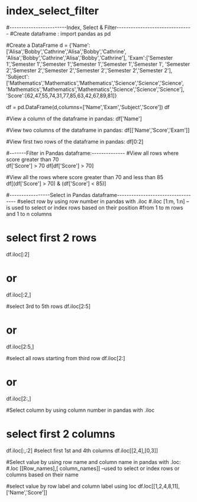 # index_select_filter
#------------------------Index, Select & Filter--------------------------------
#Create dataframe :
import pandas as pd

#Create a DataFrame
d = {'Name':['Alisa','Bobby','Cathrine','Alisa','Bobby','Cathrine',
            'Alisa','Bobby','Cathrine','Alisa','Bobby','Cathrine'],
            'Exam':['Semester 1','Semester 1','Semester 1','Semester 1','Semester 1','Semester 1',
                    'Semester 2','Semester 2','Semester 2','Semester 2','Semester 2','Semester 2'],
                    'Subject':['Mathematics','Mathematics','Mathematics','Science','Science','Science',
                               'Mathematics','Mathematics','Mathematics','Science','Science','Science'],
                               'Score':[62,47,55,74,31,77,85,63,42,67,89,81]}

df = pd.DataFrame(d,columns=['Name','Exam','Subject','Score'])
df

#View a column of the dataframe in pandas:
df['Name']

#View two columns of the dataframe in pandas:
df[['Name','Score','Exam']]

#View first two rows of the dataframe in pandas:
df[0:2]

#-------Filter in Pandas dataframe:--------------
#View all rows where score greater than 70  
df['Score'] > 70
df[df['Score'] > 70]

#View all the rows where score greater than 70 and less than 85
df[(df['Score'] > 70) & (df['Score'] < 85)]


#-----------------Select in Pandas dataframe-----------------------------------
#select row by using row number in pandas  with .iloc
#.iloc [1:m, 1:n] – is used to select or index rows based on their position 
#from 1 to m rows and 1 to n columns

# select first 2 rows
df.iloc[:2]
# or
df.iloc[:2,]

#select 3rd to 5th rows
df.iloc[2:5]
# or
df.iloc[2:5,]

#select all rows starting from third row
df.iloc[2:]
# or
df.iloc[2:,]

#Select column by using column number in pandas with .iloc
# select first 2 columns
df.iloc[:,:2]
#select first 1st and 4th columns
df.iloc[[2,4],[0,3]]

#Select value by using row name and column name in pandas with .loc:
#.loc [[Row_names],[ column_names]] –used to select or index rows or columns based on their name

#select value by row label and column label using loc
df.loc[[1,2,4,8,11],['Name','Score']]

